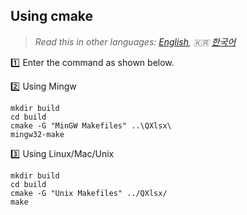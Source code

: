 ## Using cmake 

> *Read this in other languages: [English](HowToSetProject-cmake.md), :kr: [한국어](HowToSetProject-cmake.ko.md)*

:one: Enter the command as shown below.

:two: Using Mingw

```
mkdir build
cd build
cmake -G "MinGW Makefiles" ..\QXlsx\
mingw32-make
```

:three: Using Linux/Mac/Unix

```
mkdir build
cd build
cmake -G "Unix Makefiles" ../QXlsx/
make
```
